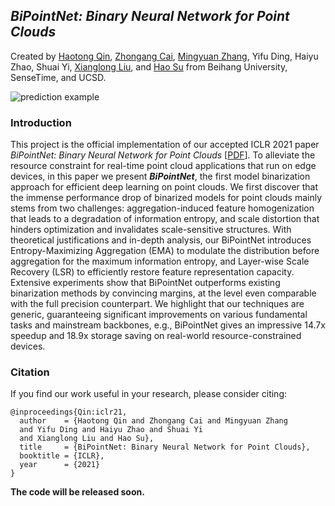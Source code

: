 ## *BiPointNet: Binary Neural Network for Point Clouds*

Created by [Haotong Qin](https://htqin.github.io/), [Zhongang Cai](https://scholar.google.com/citations?user=WrDKqIAAAAAJ&hl=en), [Mingyuan Zhang](https://scholar.google.com/citations?user=2QLD4fAAAAAJ&hl=en), Yifu Ding, Haiyu Zhao, Shuai Yi, [Xianglong Liu](http://sites.nlsde.buaa.edu.cn/~xlliu/), and [Hao Su](https://cseweb.ucsd.edu/~haosu/) from Beihang University, SenseTime, and UCSD.

![prediction example](https://htqin.github.io/Imgs/ICLR/overview_v1.png)

### Introduction

This project is the official implementation of our accepted ICLR 2021 paper *BiPointNet: Binary Neural Network for Point Clouds* [[PDF]( https://openreview.net/forum?id=9QLRCVysdlO)]. To alleviate the resource constraint for real-time point cloud applications that run on edge devices, in this paper we present ***BiPointNet***, the first model binarization approach for efficient deep learning on point clouds. We first discover that the immense performance drop of binarized models for point clouds mainly stems from two challenges: aggregation-induced feature homogenization that leads to a degradation of information entropy, and scale distortion that hinders optimization and invalidates scale-sensitive structures. With theoretical justifications and in-depth analysis, our BiPointNet introduces Entropy-Maximizing Aggregation (EMA) to modulate the distribution before aggregation for the maximum information entropy, and Layer-wise Scale Recovery (LSR) to efficiently restore feature representation capacity. Extensive experiments show that BiPointNet outperforms existing binarization methods by convincing margins, at the level even comparable with the full precision counterpart. We highlight that our techniques are generic, guaranteeing significant improvements on various fundamental tasks and mainstream backbones, e.g., BiPointNet gives an impressive 14.7x speedup and 18.9x storage saving on real-world resource-constrained devices.

### Citation

If you find our work useful in your research, please consider citing:

```
@inproceedings{Qin:iclr21,
  author    = {Haotong Qin and Zhongang Cai and Mingyuan Zhang 
  and Yifu Ding and Haiyu Zhao and Shuai Yi 
  and Xianglong Liu and Hao Su},
  title     = {BiPointNet: Binary Neural Network for Point Clouds},
  booktitle = {ICLR},
  year      = {2021}
}
```



**The code will be released soon.**